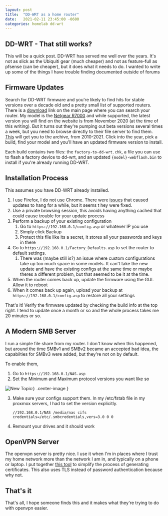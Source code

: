 ```yaml
---
layout: post
title:  "DD-WRT as a home router"
date:   2021-02-11 23:45:00 -0600
categories: homelab dd-wrt
---
```


## DD-WRT - That still works?

This will be a quick post. DD-WRT has served me well over the years. It's not as slick as the Ubiquiti gear (much cheaper) and not as feature-full as pfsense (can be cheaper), but it does what it needs to do. I wanted to write up some of the things I have trouble finding documented outside of forums

## Firmware Updates

Search for DD-WRT firmware and you're likely to find hits for stable versions over a decade old and a pretty small list of supported routers. There is a [download](https://dd-wrt.com/support/router-database/) link on the main page where you can search your router. My model is the [Netgear R7000](https://www.netgear.com/home/wifi/routers/r7000/) and while supported, the latest version you will find on the website is from November 2020 (at the time of this writing). But it turns out they're pumping out beta versions several times a week, but you need to browse directly to their file server to find them. [This](https://download1.dd-wrt.com/dd-wrtv2/downloads/betas/) will get you to the archive, from 2010-2021. Click into the year, pick a build, find your model and you'll have an updated firmware version to install.

Each build contains two files: the `factory-to-dd-wrt.chk`, a file you can use to flash a factory device to dd-wrt, and an updated `{model}-webflash.bin` to install if you're already running DD-WRT. 

## Installation Process

This assumes you have DD-WRT already installed. 

1. I use Firefox, I do not use Chrome. There were [issues](https://forum.dd-wrt.com/phpBB2/viewtopic.php?t=317974&sid=a437d219ab843ab5d65e64a00ee65067) that caused updates to hang for a while, but it seems t hey were fixed. 
2. Use a private browsing session, this avoids having anything cached that could cause trouble for your update process
3. Perform a backup of your existing configuration
    1. Go to `https://192.168.0.1/config.asp` or whatever IP you use
    2. Simply click Backup
    3. Protect this file like its a secret, it stores all your passwords and keys in there
4. Go to `https://192.168.0.1/Factory_Defaults.asp` to set the router to default settings.
    1. There was (maybe still is?) an issue where custom configurations take up too much space in some models. It can't take the new update and have the existing configs at the same time or maybe theres a different problem, but that seemed to be it at the time. 
5. When the router comes back up, update the firmware using the GUI. Allow it to reboot
6. When  it comes back up again, upload your backup at `https://192.168.0.1/config.asp` to restore all your settings

That's it! Verify the firmware updated by checking the build info at the top right. I tend to update once a month or so and the whole process takes me 20 minutes or so. 

## A Modern SMB Server

I run a simple file share from my router. I don't know when this happened, but around the time SMBv1 and SMBv2 became an accepted bad idea, the capabilties for SMBv3 were added, but they're not on by default. 

To enable them, 

1. Go to `https://192.168.0.1/NAS.asp`
2. Set the Minimum and Maximum protocol versions you want like so 

![New Topic]({{site.url}}/images/ddwrt-nas.png){: .center-image }

3. Make sure your configs support them. In my /etc/fstab file in my proxmox servers, I had to set the version explicitly.

    ~~~
    //192.168.0.1/NAS /media/nas cifs credentials=/etc/.smbcredentials,vers=3.0 0 0
    ~~~ 

4. Remount your drives and it should work

## OpenVPN Server

The openvpn server is pretty nice. I use it when I'm in places where I trust my home network more than the network I am in, and typically on a phone or laptop. I put together [this tool](https://github.com/remotephone/openvpn_cert_generator) to simplify the process of generating certificates. This also uses TLS instead of password authentication because why not. 

## That's it

That's all, I hope someone finds this and it makes what they're trying to do with openvpn easier. 